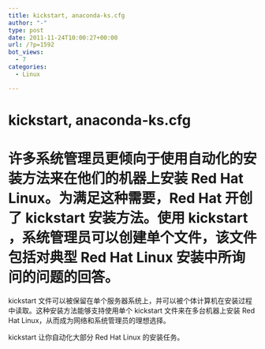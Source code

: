 ```yaml
---
title: kickstart, anaconda-ks.cfg
author: "-"
type: post
date: 2011-11-24T10:00:27+00:00
url: /?p=1592
bot_views:
  - 7
categories:
  - Linux

---
```

# kickstart, anaconda-ks.cfg
# 许多系统管理员更倾向于使用自动化的安装方法来在他们的机器上安装 Red Hat Linux。为满足这种需要，Red Hat 开创了 kickstart 安装方法。使用 kickstart ，系统管理员可以创建单个文件，该文件包括对典型 Red Hat Linux 安装中所询问的问题的回答。

kickstart 文件可以被保留在单个服务器系统上，并可以被个体计算机在安装过程中读取。这种安装方法能够支持使用单个 kickstart 文件来在多台机器上安装 Red Hat Linux，从而成为网络和系统管理员的理想选择。

kickstart 让你自动化大部分 Red Hat Linux 的安装任务。